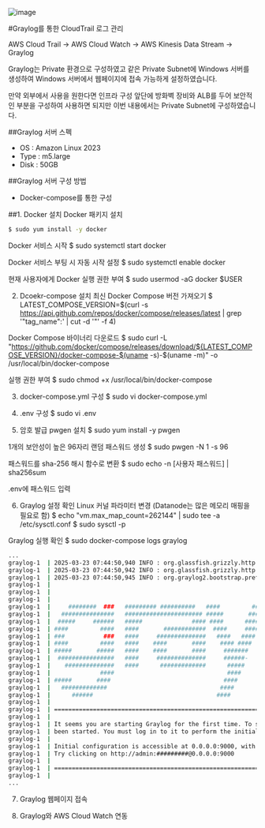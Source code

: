 ![image](https://github.com/user-attachments/assets/9dadd1c2-a1bf-4cb0-9dc1-f66fb5e6a2ec)

#Graylog를 통한 CloudTrail 로그 관리

AWS Cloud Trail → AWS Cloud Watch → AWS Kinesis Data Stream → Graylog

Graylog는 Private 환경으로 구성하였고 같은 Private Subnet에 Windows 서버를 생성하여 Windows 서버에서 웹페이지에 접속 가능하게 설정하였습니다.

만약 외부에서 사용을 원한다면 인프라 구성 앞단에 방화벽 장비와 ALB를 두어 보안적인 부분을 구성하여 사용하면 되지만 이번 내용에서는 Private Subnet에 구성하였습니다.

##Graylog 서버 스펙
- OS : Amazon Linux 2023
- Type : m5.large
- Disk : 50GB
  
##Graylog 서버 구성 방법
- Docker-compose를 통한 구성


##1. Docker 설치
Docker 패키지 설치
```bash
$ sudo yum install -y docker
```
Docker 서비스 시작
$ sudo systemctl start docker

Docker 서비스 부팅 시 자동 시작 설정
$ sudo systemctl enable docker

현재 사용자에게 Docker 실행 권한 부여
$ sudo usermod -aG docker $USER


2. Dcoekr-compose 설치
최신 Docker Compose 버전 가져오기
$ LATEST_COMPOSE_VERSION=$(curl -s https://api.github.com/repos/docker/compose/releases/latest | grep '"tag_name":' | cut -d '"' -f 4)

Docker Compose 바이너리 다운로드
$ sudo curl -L "https://github.com/docker/compose/releases/download/${LATEST_COMPOSE_VERSION}/docker-compose-$(uname -s)-$(uname -m)" -o /usr/local/bin/docker-compose

실행 권한 부여
$ sudo chmod +x /usr/local/bin/docker-compose

3. docker-compose.yml 구성
$ sudo vi docker-compose.yml

4. .env 구성
$ sudo vi .env

5. 암호 발급
pwgen 설치
$ sudo yum install -y pwgen

1개의 보안성이 높은 96자리 랜덤 패스워드 생성
$ sudo pwgen -N 1 -s 96

패스워드를 sha-256 해시 함수로 변환
$ sudo echo -n [사용자 패스워드] | sha256sum

.env에 패스워드 입력

6. Graylog 설정 확인
Linux 커널 파라미터 변경 (Datanode는 많은 메모리 매핑을 필요로 함)
$ echo "vm.max_map_count=262144" | sudo tee -a /etc/sysctl.conf
$ sudo sysctl -p

Graylog 실행 확인
$ sudo docker-compose logs graylog

``` bash
...
graylog-1  | 2025-03-23 07:44:50,940 INFO : org.glassfish.grizzly.http.server.NetworkListener - Started listener bound to [0.0.0.0:9000]
graylog-1  | 2025-03-23 07:44:50,942 INFO : org.glassfish.grizzly.http.server.HttpServer - [HttpServer] Started.
graylog-1  | 2025-03-23 07:44:50,945 INFO : org.graylog2.bootstrap.preflight.PreflightJerseyService - 
graylog-1  |                                                              ---
graylog-1  |                                                              ---
graylog-1  |                                                              ---
graylog-1  |     ########  ###   ######### ##########   ####         #### ---         .----               ----
graylog-1  |   ###############   ###################### #####       ####  ---      ------------       .----------- --
graylog-1  |  #####     ######   #####              #### ####      ####   ---     ---        ---     ---        -----
graylog-1  | ####         ####   ####       ############  ####     ####   ---    --           ---   ---           ---
graylog-1  | ###           ###   ####     ##############   ####   ####    ---   ---            --   --             --
graylog-1  | ####         ####   ####    ####       ####    #### ####     ---   ---            --   --            .--
graylog-1  | #####       #####   ####    ####       ####     #######      ---    ---          ---   ---           ---
graylog-1  |  ################   ####     ##############     ######-       --     ----      ----      ---       -----
graylog-1  |    ##############   ####      #############      #####        -----   -----------         ----------  --
graylog-1  |              ####                                ####                                                ---
graylog-1  | #####       ####                                ####                                     -          .--
graylog-1  |   #############                                ####                                     -----     ----
graylog-1  |      ######                                   ####                                          -------
graylog-1  | 
graylog-1  | ========================================================================================================
graylog-1  | 
graylog-1  | It seems you are starting Graylog for the first time. To set up a fresh install, a setup interface has
graylog-1  | been started. You must log in to it to perform the initial configuration and continue.
graylog-1  | 
graylog-1  | Initial configuration is accessible at 0.0.0.0:9000, with username 'admin' and password '########'.
graylog-1  | Try clicking on http://admin:#########@0.0.0.0:9000
graylog-1  | 
graylog-1  | ========================================================================================================
graylog-1  | 
...
```

7. Graylog 웹페이지 접속


8. Graylog와 AWS Cloud Watch 연동


